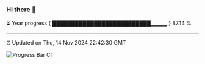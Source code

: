 ### Hi there 👋

⏳ Year progress { ██████████████████████████▁▁▁▁ } 87.14 %

---

⏰ Updated on Thu, 14 Nov 2024 22:42:30 GMT

![Progress Bar CI](https://github.com/IshwaranRudhara/GIT-ACTION/workflows/Progress%20Bar%20CI/badge.svg)
